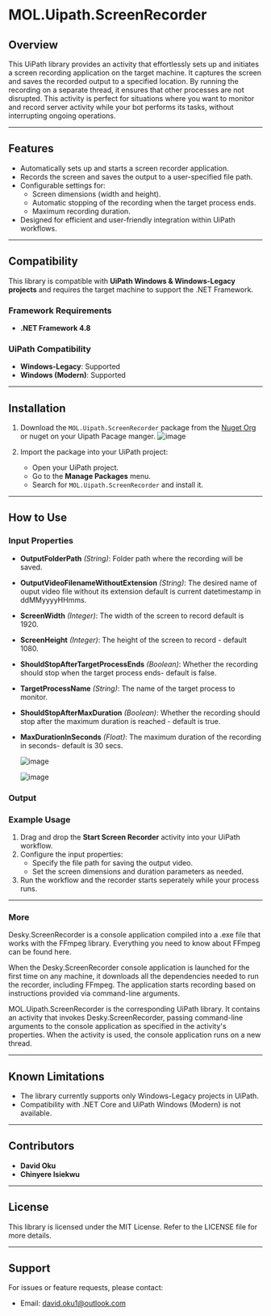 # MOL.Uipath.ScreenRecorder

## Overview
This UiPath library provides an activity that effortlessly sets up and initiates a screen recording application on the target machine. It captures the screen and saves the recorded output to a specified location. By running the recording on a separate thread, it ensures that other processes are not disrupted. This activity is perfect for situations where you want to monitor and record server activity while your bot performs its tasks, without interrupting ongoing operations.

---

## Features
- Automatically sets up and starts a screen recorder application.
- Records the screen and saves the output to a user-specified file path.
- Configurable settings for:
  - Screen dimensions (width and height).
  - Automatic stopping of the recording when the target process ends.
  - Maximum recording duration.
- Designed for efficient and user-friendly integration within UiPath workflows.

---

## Compatibility
This library is compatible  with **UiPath Windows & Windows-Legacy projects** and requires the target machine to support the .NET Framework.

### Framework Requirements
- **.NET Framework 4.8**

### UiPath Compatibility
- **Windows-Legacy**: Supported
- **Windows (Modern)**:  Supported

---

## Installation
1. Download the `MOL.Uipath.ScreenRecorder` package from the [Nuget Org](https://www.nuget.org/packages/MOL.Uipath.ScreenRecorder) or nuget on your Uipath Pacage manger.
   ![image](https://github.com/user-attachments/assets/21044106-43eb-41da-be7e-1275b69061ab)


3. Import the package into your UiPath project:
   - Open your UiPath project.
   - Go to the **Manage Packages** menu.
   - Search for `MOL.Uipath.ScreenRecorder` and install it.

---

## How to Use

### Input Properties
- **OutputFolderPath** *(String)*: Folder path where the recording will be saved.
- **OutputVideoFilenameWithoutExtension** *(String)*: The desired name of ouput video file without its extension default is current datetimestamp in ddMMyyyyHHmms.
- **ScreenWidth** *(Integer)*: The width of the screen to record default is 1920.
- **ScreenHeight** *(Integer)*: The height of the screen to record - default 1080.
- **ShouldStopAfterTargetProcessEnds** *(Boolean)*: Whether the recording should stop when the target process ends- default is false.
- **TargetProcessName** *(String)*: The name of the target process to monitor.
- **ShouldStopAfterMaxDuration** *(Boolean)*: Whether the recording should stop after the maximum duration is reached - default is true.
- **MaxDurationInSeconds** *(Float)*: The maximum duration of the recording in seconds- default is 30 secs.

  ![image](https://github.com/user-attachments/assets/a9c1d9b7-29b6-4402-a1ba-2ffc4cbf6de1)


  ![image](https://github.com/user-attachments/assets/26c84fbe-c98d-4d39-b438-3d2fc04b2772)


### Output


### Example Usage
1. Drag and drop the **Start Screen Recorder** activity into your UiPath workflow.
2. Configure the input properties:
   - Specify the file path for saving the output video.
   - Set the screen dimensions and duration parameters as needed.
3. Run the workflow and the recorder starts seperately while your process runs.

---
### More
Desky.ScreenRecorder is a console application compiled into a .exe file that works with the FFmpeg library. Everything you need to know about FFmpeg can be found here.

When the Desky.ScreenRecorder console application is launched for the first time on any machine, it downloads all the dependencies needed to run the recorder, including FFmpeg. The application starts recording based on instructions provided via command-line arguments.

MOL.Uipath.ScreenRecorder is the corresponding UiPath library. It contains an activity that invokes Desky.ScreenRecorder, passing command-line arguments to the console application as specified in the activity's properties. When the activity is used, the console application runs on a new thread.

---

## Known Limitations
- The library currently supports only Windows-Legacy projects in UiPath.
- Compatibility with .NET Core and UiPath Windows (Modern) is not available.

---

## Contributors
- **David Oku**  
- **Chinyere Isiekwu**

---

## License
This library is licensed under the MIT License. Refer to the LICENSE file for more details.

---

## Support
For issues or feature requests, please contact:
- Email: david.oku1@outlook.com

